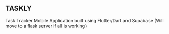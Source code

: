 ## TASKLY
Task Tracker Mobile Application built using Flutter/Dart and Supabase (Will move to a flask server if all is working)
